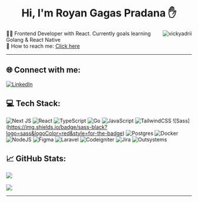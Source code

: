 <h1 align="center">
Hi, I'm Royan Gagas Pradana ✋
</h1>
<img src="https://komarev.com/ghpvc/?username=rogasper&label=Profile%20Views&color=0e75b6&style=for-the-badge" align='right' alt="vickyadrii" />
<!-- <br/><br/>
<p align="center">
  <a href="https://github.com/DenverCoder1/readme-typing-svg"><img src="https://readme-typing-svg.herokuapp.com?lines=Welcome+to+my+Github+Profile+:);Frontend+Engineer&center=true&width=380&height=45"></a>
</p> -->


👨‍💻 Frontend Developer with React. Currently goals learning Golang & React Native</br>
📧 How to reach me: <a href="mailto:royangagas@gmail.com">Click here</a></br>
<hr>


## 🌐 Connect with me:
[![LinkedIn](https://img.shields.io/badge/LinkedIn-%230077B5.svg?logo=linkedin&logoColor=white)](https://linkedin.com/in/rogasper) 

## 💻 Tech Stack:
![Next JS](https://img.shields.io/badge/Next-black?style=for-the-badge&logo=next.js&logoColor=white) ![React](https://img.shields.io/badge/react-%2320232a.svg?style=for-the-badge&logo=react&logoColor=%2361DAFB) ![TypeScript](https://img.shields.io/badge/typescript-%23007ACC.svg?style=for-the-badge&logo=typescript&logoColor=white) ![Go](https://img.shields.io/badge/go-%2300ADD8.svg?style=for-the-badge&logo=go&logoColor=white) ![JavaScript](https://img.shields.io/badge/javascript-%23323330.svg?style=for-the-badge&logo=javascript&logoColor=%23F7DF1E)  ![TailwindCSS](https://img.shields.io/badge/tailwindcss-%2338B2AC.svg?style=for-the-badge&logo=tailwind-css&logoColor=white) ![Sass] (https://img.shields.io/badge/sass-black?logo=sass&logoColor=red&style=for-the-badge) ![Postgres](https://img.shields.io/badge/postgres-%23316192.svg?style=for-the-badge&logo=postgresql&logoColor=white) ![Docker](https://img.shields.io/badge/docker-%230db7ed.svg?style=for-the-badge&logo=docker&logoColor=white) ![NodeJS](https://img.shields.io/badge/node.js-6DA55F?style=for-the-badge&logo=node.js&logoColor=white) ![Figma](https://img.shields.io/badge/figma-%23F24E1E.svg?style=for-the-badge&logo=figma&logoColor=white) ![Laravel](https://img.shields.io/badge/Laravel-red?logo=Laravel&logoColor=white&style=for-the-badge) ![Codeigniter](https://img.shields.io/badge/Codeigniter-red?logo=codeigniter&logoColor=white&style=for-the-badge) ![Jira](https://img.shields.io/badge/Jira-black?logo=jirasoftware&logoColor=blue&style=for-the-badge) ![Outsystems](https://img.shields.io/badge/Outsystems-black?&logoColor=blue&style=for-the-badge)

## 📈 GitHub Stats:
![](https://github-readme-stats.vercel.app/api/top-langs/?username=rogasper&theme=react&hide_border=false&include_all_commits=false&count_private=false&layout=compact)<br/><br/>
![](https://github-readme-streak-stats.herokuapp.com/?user=rogasper&theme=react&hide_border=false)<br/>


<hr>
<!-- Proudly created with GPRM ( https://gprm.itsvg.in ) -->